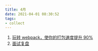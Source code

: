 ```yaml
---
title: 4月
date: 2021-04-01 08:30:52
tags:
- collect
---
```

1. [玩转 webpack，使你的打包速度提升 90%](https://www.vue-js.com/topic/5e57a5d87d2d480729ae767c)
2. [面试复盘](https://juejin.cn/post/6936843243489329165)